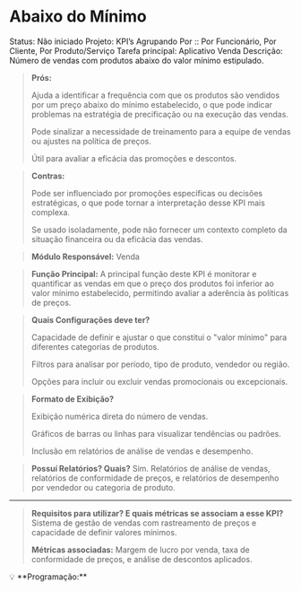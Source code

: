 # Abaixo do Mínimo

Status: Não iniciado
Projeto: KPI’s 
Agrupando Por :: Por Funcionário, Por Cliente, Por Produto/Serviço
Tarefa principal: Aplicativo Venda 
Descrição: Número de vendas com produtos abaixo do valor mínimo estipulado.

> **Prós:**
> 
> 
> Ajuda a identificar a frequência com que os produtos são vendidos por um preço abaixo do mínimo estabelecido, o que pode indicar problemas na estratégia de precificação ou na execução das vendas.
> 
> Pode sinalizar a necessidade de treinamento para a equipe de vendas ou ajustes na política de preços.
> 
> Útil para avaliar a eficácia das promoções e descontos.
> 

> **Contras:**
> 
> 
> Pode ser influenciado por promoções específicas ou decisões estratégicas, o que pode tornar a interpretação desse KPI mais complexa.
> 
> Se usado isoladamente, pode não fornecer um contexto completo da situação financeira ou da eficácia das vendas.
> 

> **Módulo Responsável:**
Venda
> 

> **Função Principal:**
A principal função deste KPI é monitorar e quantificar as vendas em que o preço dos produtos foi inferior ao valor mínimo estabelecido, permitindo avaliar a aderência às políticas de preços.
> 

> **Quais Configurações deve ter?**
> 
> 
> Capacidade de definir e ajustar o que constitui o "valor mínimo" para diferentes categorias de produtos.
> 
> Filtros para analisar por período, tipo de produto, vendedor ou região.
> 
> Opções para incluir ou excluir vendas promocionais ou excepcionais.
> 

> **Formato de Exibição?**
> 
> 
> Exibição numérica direta do número de vendas.
> 
> Gráficos de barras ou linhas para visualizar tendências ou padrões.
> 
> Inclusão em relatórios de análise de vendas e desempenho.
> 

> **Possuí Relatórios? Quais?**
Sim. Relatórios de análise de vendas, relatórios de conformidade de preços, e relatórios de desempenho por vendedor ou categoria de produto.
****
> 

> **Requisitos para utilizar? E quais métricas se associam a esse KPI?**
Sistema de gestão de vendas com rastreamento de preços e capacidade de definir valores mínimos.
> 
> 
> **Métricas associadas:**
> Margem de lucro por venda, taxa de conformidade de preços, e análise de descontos aplicados.
> 

<aside>
💡 **Programação:**

</aside>